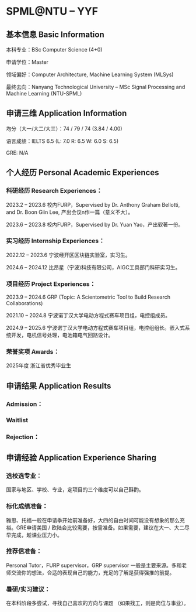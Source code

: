 # SPML@NTU – YYF

## 基本信息 Basic Information

本科专业：BSc Computer Science (4+0)

申请学位：Master

领域偏好：Computer Architecture, Machine Learning System (MLSys)

最终去向：Nanyang Technological University – MSc Signal Processing and Machine Learning (NTU-SPML)


## 申请三维 Application Information

均分（大一/大二/大三）：74 / 79 / 74 (3.84 / 4.00)

语言成绩：IELTS 6.5 (L: 7.0 R: 6.5 W: 6.0 S: 6.5)

GRE: N/A


## 个人经历 Personal Academic Experiences

### 科研经历 Research Experiences：

2023.2 – 2023.6 校内FURP，Supervised by Dr. Anthony Graham Bellotti, and Dr. Boon Giin Lee, 产出会议n作一篇（意义不大）。

2023.6 – 2023.8 校内FURP，Supervised by Dr. Yuan Yao，产出软著一份。

### 实习经历 Internship Experiences：

2022.12 – 2023.6 宁波经开区区块链实验室，实习生。

2024.6 – 2024.12 比昂星（宁波)科技有限公司，AIGC工具部门科研实习生。

### 项目经历 Project Experiences：

2023.9 – 2024.6 GRP (Topic: A Scientometric Tool to Build Research Collaborations)

2021.10 – 2024.8 宁波诺丁汉大学电动方程式赛车项目组，电控组成员。

2024.9 – 2025.6 宁波诺丁汉大学电动方程式赛车项目组，电控组组长。嵌入式系统开发，电机信号处理，电池箱电气回路设计。

### 荣誉奖项 Awards：

2025年度 浙江省优秀毕业生

## 申请结果 Application Results

### Admission：

### Waitlist

### Rejection：



## 申请经验 Application Experience Sharing

### 选校选专业：

国家与地区、学校、专业，定项目的三个维度可以自己斟酌。

### 标化成绩准备：

雅思、托福一般在申请季开始前准备好，大四的自由时间可能没有想象的那么充裕。GRE申请美国 / 欧陆会比较需要，按需准备。如果需要，建议在大一、大二尽早完成，趁课业压力小。

### 推荐信准备：

Personal Tutor，FURP supervisor，GRP supervisor 一般是主要来源。多和老师交流你的想法，合适的表现自己的能力，充足的了解是获得强推的前提。

### 暑研/实习建议：

在本科阶段多尝试，寻找自己喜欢的方向与课题 （如果找工，则是岗位与事业）。

